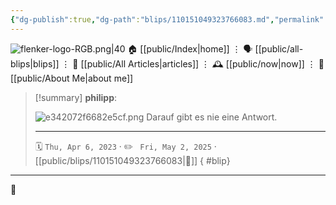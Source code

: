 ```yaml
---
{"dg-publish":true,"dg-path":"blips/110151049323766083.md","permalink":"/blips/110151049323766083/","title":"philipp on mastodon @ 2023-04-06","created":"2023-04-06T09:00:26","updated":"2025-05-02T08:50:43"}
---
```



<div class="transclusion internal-embed is-loaded"><div class="markdown-embed">




![flenker-logo-RGB.png|40](/img/user/attachments/flenker-logo-RGB.png)
🏠 [[public/Index\|home]]  ⋮ 🗣️ [[public/all-blips\|blips]] ⋮  📝 [[public/All Articles\|articles]]  ⋮ 🕰️ [[public/now\|now]] ⋮ 🪪 [[public/About Me\|about me]]


</div></div>


> [!summary] **philipp**:
>
> ![e342072f6682e5cf.png](/img/user/attachments/e342072f6682e5cf.png)
> Darauf gibt es nie eine Antwort.
> - - -
>
> 🗓️ <code>Thu, Apr 6, 2023</code>  · ✏️ <code> Fri, May 2, 2025</code>  · [[public/blips/110151049323766083\|🔗]]
{ #blip}


- - -

 👾
